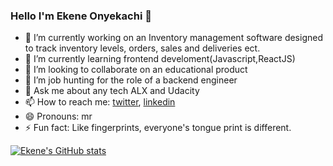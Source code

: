 ### Hello I'm Ekene Onyekachi 👋



- 🔭 I’m currently working on an Inventory management software designed to track inventory levels, orders, sales and deliveries ect.
- 🌱 I’m currently learning frontend develoment(Javascript,ReactJS)
- 👯 I’m looking to collaborate on an educational product
- 🤔 I’m job hunting for the role of a backend engineer
- 💬 Ask me about any tech ALX and Udacity
- 📫 How to reach me: [twitter](https://twitter.com/KukiWorldwide), [linkedin](https://www.linkedin.com/in/ekeneonyekachi/)
- 😄 Pronouns: mr
- ⚡ Fun fact: Like fingerprints, everyone's tongue print is different.


[![Ekene's GitHub stats](https://github-readme-stats.vercel.app/api?username=EkeneOnyekachi&theme=radical)](https://github.com/anuraghazra/github-readme-stats)
